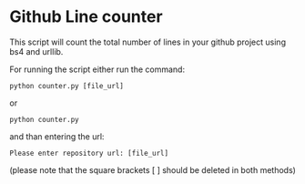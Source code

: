 # Github Line counter
This script will count the total number of lines in your github project using bs4 and urllib.

For running the script either run the command:

```
python counter.py [file_url]
```

or 

```
python counter.py
```

and than entering the url:

```
Please enter repository url: [file_url]
```

(please note that the square brackets [ ] should be deleted in both methods)
